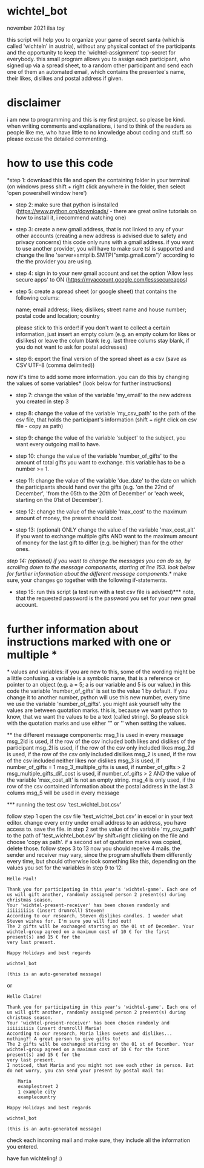 # wichtel_bot
november 2021
ilsa toy

this script will help you to organize your game of secret santa (which is called 'wichteln' in austria), without any physical contact of the participants and the opportunity to keep the 'wichtel-assignment' top-secret for everybody. this small program allows you to assign each participant, who signed up via a spread sheet, to a random other participant and send each one of them an automated email, which contains the presentee's name, their likes, dislikes and postal address if given.


# disclaimer
i am new to programming and this is my first project. so please be kind.
when writing comments and explanations, i tend to think of the readers as people like me, who have little to no knowledge about coding and stuff. so please excuse the detailed commenting.

# how to use this code

*step 1: download this file and open the containing folder in your terminal (on windows press shift + right click anywhere in the folder, then select 'open powershell window here')

* step 2: make sure that python is installed (https://www.python.org/downloads/ - there are great online tutorials on how to install it, i recommend watching one)

* step 3: create a new gmail address, that is not linked to any of your other accounts (creating a new address is advised due to safety and privacy concerns) this code only runs with a gmail address. if you want to use another provider, you will have to make sure tsl is supported and change the line 'server=smtplib.SMTP("smtp.gmail.com")' according to the the provider you are using.

* step 4: sign in to your new gmail account and set the option 'Allow less secure apps' to ON (https://myaccount.google.com/lesssecureapps)

* step 5: create a spread sheet (or google sheet) that contains the following colums:

	name; email address; likes; dislikes; street name and house number; postal code and location; country

	please stick to this order! if you don't want to collect a certain information, just insert an empty colum (e.g. an empty colum for likes or dislikes) or 	leave the colum blank (e.g. last three colums stay blank, if you do not want to ask for postal addresses) 

* step 6: export the final version of the spread sheet as a csv (save as CSV UTF-8 (comma delimited))

now it's time to add some more information. you can do this by changing the values of some variables* (look below for further
instructions)

* step 7: change the value of the variable 'my_email' to the new address you created in step 3

* step 8: change the value of the variable 'my_csv_path' to the path of the csv file, that holds the participant's information (shift + right click on csv file - copy as path)

* step 9: change the value of the variable 'subject' to the subject, you want every outgoing mail to have.

* step 10: change the value of the variable 'number_of_gifts' to the amount of total gifts you want to exchange. this variable has to be a number >= 1.

* step 11: change the value of the variable 'due_date' to the date on which the participants should hand over the gifts (e.g. 'on the 22nd of December', 'from the 05th to the 20th of December' or 'each week, starting on the 01st of December').

* step 12: change the value of the variable 'max_cost' to the maximum amount of money, the present should cost.

* step 13: (optional) ONLY change the value of the variable 'max_cost_alt' if you want to exchange multiple gifts AND want to the maximum amount of money for the last gift to differ (e.g. be higher) than for the other ones.

*step 14: (optional) if you want to change the messages you can do so, by scrolling down to the message components, starting at line 153. look below for further information about the different message components.** make sure, your changes go together with the following if-statements.

* step 15: run this script (a test run with a test csv file is advised)***
	note, that the requested password is the password you set for your new gmail account.


# further information about instructions marked with one or multiple *

\* values and variables:
if you are new to this, some of the wording might be a little confusing. a variable is a symbolic name, that is a reference or pointer to an object (e.g. a = 5; a is our variable and 5 is our value.)
in this code the variable 'number_of_gifts' is set to the value 1 by default. If you change it to another number, python will use this new number, every time we use the variable 'number_of_gifts'.
you might ask yourself why the values are between quotation marks. this is, because we want python to know, that we want the values to be a text (called string). So please stick with the quotation marks and use either "" or '' when setting the values.

\** the different message components:
msg_1				is used in every message
msg_2ld			is used, if the row of the csv included both likes and dislikes of the participant
msg_2l			is used, if the row of the csv only included likes
msg_2d			is used, if the row of the csv only included dislikes
msg_2				is used, if the row of the csv included neither likes nor dislikes
msg_3				is used, if number_of_gifts = 1
msg_3_multiple_gifts		is used, if number_of_gifts > 2
msg_multiple_gifts_dif_cost	is used, if number_of_gifts > 2 AND the value of the variable 'max_cost_alt' is not an empty string.
msg_4				is only used, if the row of the csv contained information about the postal address in the last 3 colums
msg_5				will be used in every message

\*** running the test csv 'test_wichtel_bot.csv'

follow step 1
open the csv file 'test_wichtel_bot.csv' in excel or in your text editor. change every entry under email address to an address, you
have access to. save the file. 
in step 2 set the value of the variable 'my_csv_path' to the path of 'test_wichtel_bot.csv' by shift+right clicking on the file
and choose 'copy as path'. if a second set of quotation marks was copied, delete those.
follow steps 3 to 13
now you should receive 4 mails. the sender and receiver may vary, since the program shuffels them differently every time, but should otherwise
look something like this, depending on the values you set for the variables in step 9 to 12:

	Hello Paul!

	Thank you for participating in this year's 'wichtel-game'. Each one of us will gift another, randomly assigned person 2 present(s) during christmas season.
	Your 'wichtel-present-receiver' has been chosen randomly and iiiiiiiiis (insert drumroll) Steven!
	According to our research, Steven dislikes candles. I wonder what Steven wishes for. I'm sure you will find out!
	The 2 gifts will be exchanged starting on the 01 st of December. Your wichtel-group agreed on a maximum cost of 10 € for the first present(s) and 15 € for the
	very last present.

	Happy Holidays and best regards

	wichtel_bot

	(this is an auto-generated message)

or

	Hello Claire!
	
	Thank you for participating in this year's 'wichtel-game'. Each one of us will gift another, randomly assigned person 2 present(s) during christmas season.
	Your 'wichtel-present-receiver' has been chosen randomly and iiiiiiiiis (insert drumroll) Maria!
	According to our research, Maria likes sweets and dislikes... nothing?! A great person to give gifts to!
	The 2 gifts will be exchanged starting on the 01 st of December. Your wichtel-group agreed on a maximum cost of 10 € for the first present(s) and 15 € for the
	very last present.
	I noticed, that Maria and you might not see each other in person. But do not worry, you can send your present by postal mail to:
       
	    Maria
	    examplestreet 2
	    1 example city
	    examplecountry

	Happy Holidays and best regards
	
	wichtel_bot
	
	(this is an auto-generated message)

check each incoming mail and make sure, they include all the information you entered.

have fun wichteling! :)
